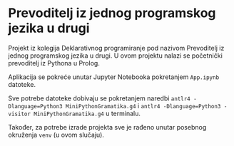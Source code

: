 # Prevoditelj iz jednog programskog jezika u drugi
Projekt iz kolegija Deklarativnog programiranje pod nazivom Prevoditelj iz jednog programskog jezika u drugi. U ovom projektu nalazi se početnički prevoditelj iz Pythona u Prolog.

Aplikacija se pokreće unutar Jupyter Notebooka pokretanjem ```App.ipynb``` datoteke.

Sve potrebe datoteke dobivaju se pokretanjem naredbi  ```antlr4 -Dlanguage=Python3 MiniPythonGramatika.g4``` i ```antlr4 -Dlanguage=Python3 -visitor MiniPythonGramatika.g4``` u terminalu.

Također, za potrebe izrade projekta sve je rađeno unutar posebnog okruženja ```venv``` (u ovom slučaju).
